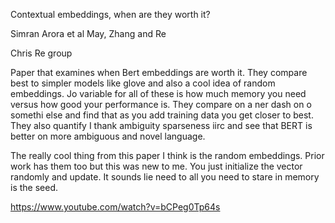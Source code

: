 Contextual embeddings, when are they worth it?

Simran Arora et al
May, Zhang and Re

Chris Re group

Paper that examines when Bert embeddings are worth it. They compare best to simpler models like glove and also a cool idea of random embeddings. Jo variable for all of these is how much memory you need versus how good your performance is. They compare on a ner dash on o somethi else and find that as you add training data you get closer to best. They also quantify I thank ambiguity sparseness iirc and see that BERT is better on more ambiguous and novel language.

The really cool thing from this paper I think is the random embeddings. Prior work has them too but this was new to me. You just initialize the vector randomly and update. It sounds lie need to all you need to stare in memory is the seed.

https://www.youtube.com/watch?v=bCPeg0Tp64s